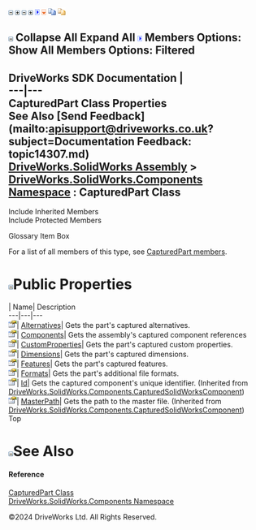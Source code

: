 ![](dotnetimages/collapse.gif) ![](dotnetimages/expand.gif) ![](dotnetimages/collapse.gif) ![](dotnetimages/expand.gif) ![](dotnetimages/drpdown.gif) ![](dotnetimages/drpdown_orange.gif) ![](dotnetimages/copycode.gif) ![](dotnetimages/copycodeHighlight.gif)

![](dotnetimages/collapse.gif) Collapse All Expand All ![](dotnetimages/drpdown.gif) Members Options: Show All  Members Options: Filtered   
---  
DriveWorks SDK Documentation  |   
---|---  
CapturedPart Class Properties   
See Also [Send Feedback](mailto:apisupport@driveworks.co.uk?subject=Documentation Feedback: topic14307.md)  
[DriveWorks.SolidWorks Assembly](topic13342.md) > [DriveWorks.SolidWorks.Components Namespace](topic13925.md) : CapturedPart Class  
---  
  
Include Inherited Members    
Include Protected Members    


Glossary Item Box

For a list of all members of this type, see [CapturedPart members](topic14308.md).

# ![](dotnetimages/collapse.gif)Public Properties

| Name| Description  
---|---|---  
![Public Property](dotnetimages/publicProperty.gif)| [Alternatives](topic14317.md)| Gets the part's captured alternatives.   
![Public Property](dotnetimages/publicProperty.gif)| [Components](topic14318.md)| Gets the assembly's captured component references   
![Public Property](dotnetimages/publicProperty.gif)| [CustomProperties](topic14319.md)| Gets the part's captured custom properties.   
![Public Property](dotnetimages/publicProperty.gif)| [Dimensions](topic14320.md)| Gets the part's captured dimensions.   
![Public Property](dotnetimages/publicProperty.gif)| [Features](topic14321.md)| Gets the part's captured features.   
![Public Property](dotnetimages/publicProperty.gif)| [Formats](topic14322.md)| Gets the part's additional file formats.   
![Public Property](dotnetimages/publicProperty.gif)| [Id](topic14349.md)| Gets the captured component's unique identifier. (Inherited from [DriveWorks.SolidWorks.Components.CapturedSolidWorksComponent](topic14343.md))  
![Public Property](dotnetimages/publicProperty.gif)| [MasterPath](topic14350.md)| Gets the path to the master file. (Inherited from [DriveWorks.SolidWorks.Components.CapturedSolidWorksComponent](topic14343.md))  
Top

# ![](dotnetimages/collapse.gif)See Also

#### Reference

[CapturedPart Class](topic14307.md)   
[DriveWorks.SolidWorks.Components Namespace](topic13925.md)

©2024 DriveWorks Ltd. All Rights Reserved.
